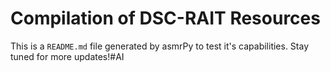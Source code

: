 
Compilation of DSC-RAIT Resources
=================================


This is a ``README.md`` file generated by asmrPy to test it's capabilities. Stay tuned for more updates!#AI